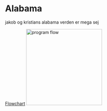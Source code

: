 # Alabama
jakob og kristians alabama verden er mega sej

[Flowchart](https://github.com/Alabamamanden/Alabama/blob/main/Billeder/program%20flow.png)
<img width="248" alt="program flow" src="https://user-images.githubusercontent.com/113904818/199482578-dc07976e-7846-4616-b4eb-582bd87d9aa9.png">
